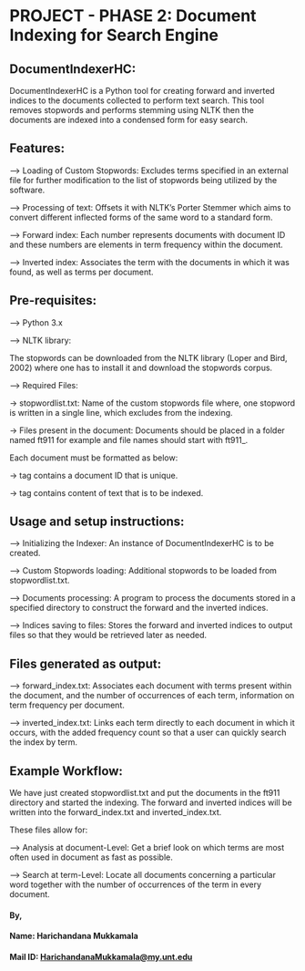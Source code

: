 # PROJECT - PHASE 2: Document Indexing for Search Engine

## DocumentIndexerHC:
DocumentIndexerHC is a Python tool for creating forward and inverted indices to the documents collected to perform text search. This tool removes stopwords and performs stemming using NLTK then the documents are indexed into a condensed form for easy search.

## Features:
--> Loading of Custom Stopwords: Excludes terms specified in an external file for further modification to the list of stopwords being utilized by the software.

--> Processing of text: Offsets it with NLTK’s Porter Stemmer which aims to convert different inflected forms of the same word to a standard form.

--> Forward index: Each number represents documents with document ID and these numbers are elements in term frequency within the document.

--> Inverted index: Associates the term with the documents in which it was found, as well as terms per document.

## Pre-requisites:

--> Python 3.x

--> NLTK library:

The stopwords can be downloaded from the NLTK library (Loper and Bird, 2002) where one has to install it and download the stopwords corpus.

--> Required Files:

-> stopwordlist.txt: Name of the custom stopwords file where, one stopword is written in a single line, which excludes from the indexing.

-> Files present in the document: Documents should be placed in a folder named ft911 for example and file names should start with ft911_. 

Each document must be formatted as below:

-> <DOCNO> tag contains a document ID that is unique. 

-> <TEXT> tag contains content of text that is to be indexed. 

## Usage and setup instructions:

--> Initializing the Indexer: An instance of DocumentIndexerHC is to be created.

--> Custom Stopwords loading: Additional stopwords to be loaded from stopwordlist.txt.

--> Documents processing: A program to process the documents stored in a specified directory to construct the forward and the inverted indices.

--> Indices saving to files: Stores the forward and inverted indices to output files so that they would be retrieved later as needed.

## Files generated as output:

--> forward_index.txt: Associates each document with terms present within the document, and the number of occurrences of each term, information on term frequency per document.

--> inverted_index.txt: Links each term directly to each document in which it occurs, with the added frequency count so that a user can quickly search the index by term. 

## Example Workflow:

We have just created stopwordlist.txt and put the documents in the ft911 directory and started the indexing. The forward and inverted indices will be written into the forward_index.txt and inverted_index.txt.

These files allow for:

--> Analysis at document-Level: Get a brief look on which terms are most often used in document as fast as possible.

--> Search at term-Level: Locate all documents concerning a particular word together with the number of occurrences of the term in every document.



#### By,
#### Name: Harichandana Mukkamala
#### Mail ID: HarichandanaMukkamala@my.unt.edu
